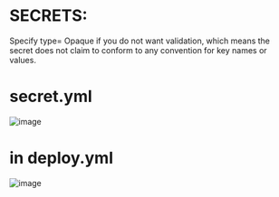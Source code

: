 # SECRETS:

Specify type= Opaque if you do not want validation, which means the secret does not claim to conform to any convention for key names or values.

# secret.yml

![image](https://user-images.githubusercontent.com/54719289/115089299-db6fee80-9f09-11eb-9906-7b7ac9a3189b.png)


# in deploy.yml
![image](https://user-images.githubusercontent.com/54719289/115089229-b8ddd580-9f09-11eb-956a-5b43ac7c8ebf.png)
